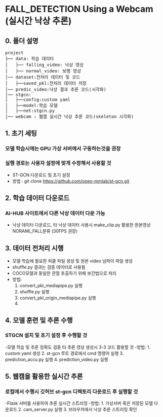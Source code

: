 # FALL_DETECTION Using a Webcam (실시간 낙상 추론)

## 0. 폴더 설명
<pre>
project
├── data: 학습 데이터
│   ├── falling_video: 낙상 영상
│   ├── normal_video: 보행 영상
│── dataset:전처리 데이터 및 코드
│   ├──saved_pkl:전처리 데이터 저장
│── predic_video:낙상 결과 추론 코드(시각화)
│── stgcn:
│   ├──config:custom yaml
│   ├──model:학습 모델
│   ├──net:stgcn.py
│── webcam : 웹캠 실시간 낙상 추론 코드(skeleton 시각화)
</pre>

## 1. 초기 세팅 
### 모델 학습시에는 GPU 가상 서버에서 구동하는것을 권장
### 실행 경로는 사용자 설정에 맞게 수정해서 사용할 것
- ST-GCN 다운로드 및 초기 설정
- 방법 : git clone https://github.com/open-mmlab/st-gcn.git

## 2. 학습 데이터 다운로드
### AI-HUB 사이트에서 다른 낙상 데이터 다운 가능
- 낙상 데이터 다운로드, 타 낙상 데이터 사용시 make_clip.py 활용한 원본영상 NORAML,FALL분류 (30FPS 권장)

## 3. 데이터 전처리 시행 
- 모델 학습에 필요한 피클 파일 생성 및 원본 video 넘파이 파일 생성
- shuffle.py 결과는 검증 데이터로 사용됨
- COCO모델과 동일한 관절 추출하기 위해 보간법으로 처리
- 방법:
     1. convert_pkl_mediapipe.py 실행
     2. shuffle.py 실행
     3. convert_pkl_origin_mediapipe.py 실행
     4. 
## 4. 모델 훈련 및 추론 수행
### STGCN 설치 및 초기 설정 후 수행할 것
-모델 학습 및 추론 정확도 검증 타 추론 영상 생성시 3-3 코드 활용할 것
-방법:
    1. custom yaml 생성 
    2. st-gcn 루트 경로에서 cmd 명령어 실행
    3. prediction_accu.py 실행
    4. prediction_video.py 실행
    
## 5. 웹캠을 활용한 실시간 추론
### 로컬에서 수행시 깃허브 st-gcn 디렉토리 다운로드 후 실행할 것
-Flask 서버를 사용하여 추론 실시간 스트리밍 
-방법:
    1. 가상서버 혹은 저장된 모델 다운로드
    2. cam_server.py 실행
    3. 브라우저에서 낙상 추론 스트리밍 확인
    









